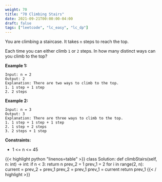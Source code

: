 ```yaml
---
weight: 70
title: "70 Climbing Stairs"
date: 2021-09-21T00:00:00-04:00
draft: false
tags: ["leetcode", "lc_easy", "lc_dp"]
---
```


You are climbing a staircase. It takes `n` steps to reach the top.

Each time you can either climb `1` or `2` steps. In how many distinct ways can you climb to the top?

**Example 1:**
```
Input: n = 2
Output: 2
Explanation: There are two ways to climb to the top.
1. 1 step + 1 step
2. 2 steps
```

**Example 2:**
```
Input: n = 3
Output: 3
Explanation: There are three ways to climb to the top.
1. 1 step + 1 step + 1 step
2. 1 step + 2 steps
3. 2 steps + 1 step
```

**Constraints:**
- 1 <= n <= 45

<div class="tabs"></div>
<div class="tab-content">
<div id="python" class="lang">
{{< highlight python "linenos=table" >}}
class Solution:
    def climbStairs(self, n: int) -> int:
        if n < 3:
            return n
        prev_2 = 1
        prev_1 = 2
        for i in range(2, n):
            current = prev_2 + prev_1
            prev_2 = prev_1
            prev_1 = current
        return prev_1
{{< / highlight >}}
</div>
</div>
